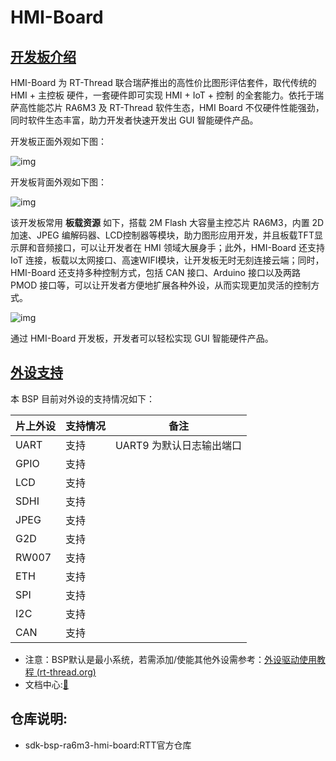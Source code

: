 # HMI-Board
## [开发板介绍](https://www.rt-thread.org/document/site/#/rt-thread-version/rt-thread-standard/hw-board/ra6m3-hmi-board/ra6m3-hmi-board?id=开发板介绍)

HMI-Board 为 RT-Thread 联合瑞萨推出的高性价比图形评估套件，取代传统的 HMI + 主控板 硬件，一套硬件即可实现 HMI + IoT + 控制 的全套能力。依托于瑞萨高性能芯片 RA6M3 及 RT-Thread 软件生态，HMI Board 不仅硬件性能强劲，同时软件生态丰富，助力开发者快速开发出 GUI 智能硬件产品。

开发板正面外观如下图：

![img](https://www.rt-thread.org/document/site/rt-thread-version/rt-thread-standard/hw-board/ra6m3-hmi-board/figures/front.png)

开发板背面外观如下图：

![img](https://www.rt-thread.org/document/site/rt-thread-version/rt-thread-standard/hw-board/ra6m3-hmi-board/figures/back.png)

该开发板常用 **板载资源** 如下，搭载 2M Flash 大容量主控芯片 RA6M3，内置 2D 加速、JPEG 编解码器、LCD控制器等模块，助力图形应用开发，并且板载TFT显示屏和音频接口，可以让开发者在 HMI 领域大展身手；此外，HMI-Board 还支持 IoT 连接，板载以太网接口、高速WIFI模块，让开发板无时无刻连接云端；同时，HMI-Board 还支持多种控制方式，包括 CAN 接口、Arduino 接口以及两路 PMOD 接口等，可以让开发者方便地扩展各种外设，从而实现更加灵活的控制方式。

![img](https://www.rt-thread.org/document/site/rt-thread-version/rt-thread-standard/hw-board/ra6m3-hmi-board/figures/resources.png)

通过 HMI-Board 开发板，开发者可以轻松实现 GUI 智能硬件产品。

## [外设支持](https://www.rt-thread.org/document/site/#/rt-thread-version/rt-thread-standard/hw-board/ra6m3-hmi-board/ra6m3-hmi-board?id=外设支持)

本 BSP 目前对外设的支持情况如下：

| **片上外设** | **支持情况** | **备注**                 |
| ------------ | ------------ | ------------------------ |
| UART         | 支持         | UART9 为默认日志输出端口 |
| GPIO         | 支持         |                          |
| LCD          | 支持         |                          |
| SDHI         | 支持         |                          |
| JPEG         | 支持         |                          |
| G2D          | 支持         |                          |
| RW007        | 支持         |                          |
| ETH          | 支持         |                          |
| SPI          | 支持         |                          |
| I2C          | 支持         |                          |
| CAN          | 支持         |                          |

- 注意：BSP默认是最小系统，若需添加/使能其他外设需参考：[外设驱动使用教程 (rt-thread.org)](https://www.rt-thread.org/document/site/#/rt-thread-version/rt-thread-standard/tutorial/make-bsp/renesas-ra/RA系列BSP外设驱动使用教程)
- 文档中心:[📖](https://www.rt-thread.org/document/site/#/rt-thread-version/rt-thread-standard/hw-board/ra6m3-hmi-board/ra6m3-hmi-board)

## 仓库说明:

- sdk-bsp-ra6m3-hmi-board:RTT官方仓库
